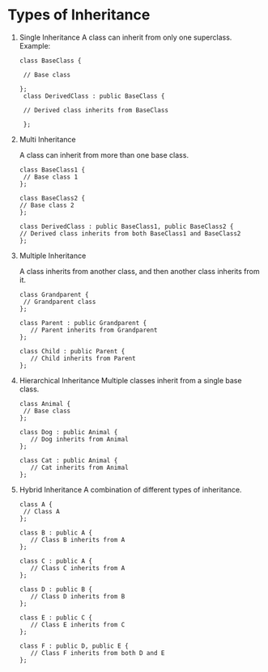 # Types of Inheritance

1. Single Inheritance
   A class can inherit from only one superclass.
   Example:

   ```
   class BaseClass {

    // Base class

   };
    class DerivedClass : public BaseClass {

    // Derived class inherits from BaseClass

    };

   ```

2. Multi Inheritance
   
   A class can inherit from more than one base class.

   ```
   class BaseClass1 {
    // Base class 1
   };

   class BaseClass2 {
   // Base class 2
   };

   class DerivedClass : public BaseClass1, public BaseClass2 {
   // Derived class inherits from both BaseClass1 and BaseClass2
   };

   ```

3. Multiple Inheritance

   A class inherits from another class, and then another class inherits from it.

   ```
   class Grandparent {
    // Grandparent class
   };

   class Parent : public Grandparent {
      // Parent inherits from Grandparent
   };

   class Child : public Parent {
      // Child inherits from Parent
   };

   ```

4. Hierarchical Inheritance
   Multiple classes inherit from a single base class.

   ```
   class Animal {
    // Base class
   };

   class Dog : public Animal {
      // Dog inherits from Animal
   };

   class Cat : public Animal {
      // Cat inherits from Animal
   };

   ```

5. Hybrid Inheritance
   A combination of different types of inheritance.

   ```
   class A {
    // Class A
   };

   class B : public A {
      // Class B inherits from A
   };

   class C : public A {
      // Class C inherits from A
   };

   class D : public B {
      // Class D inherits from B
   };

   class E : public C {
      // Class E inherits from C
   };

   class F : public D, public E {
      // Class F inherits from both D and E
   };

   ```

